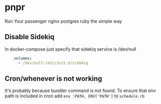 # pnpr
Run Your passenger nginx postgres ruby the simple way

## Disable Sidekiq

In docker-compose just specify that sidekiq service is /dev/null
```yml
    volumes:
      - /dev/null:/etc/init.d/sidekiq
```

## Cron/whenever is not working

It's probably because bundler command is not found. To ensure that env path is included in cron add
`env :PATH, ENV['PATH']` to `schedule.rb`